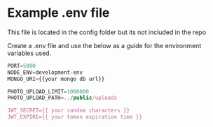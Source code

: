 # Example .env file

This file is located in the config folder but its not included in the repo

Create a .env file and use the below as a guide for the environment variables used.

``` js
PORT=5000
NODE_ENV=development-env
MONGO_URI={{your mongo db url}}

PHOTO_UPLOAD_LIMIT=1000000
PHOTO_UPLOAD_PATH=../public/uploads

JWT_SECRET={{ your random characters }}
JWT_EXPIRE={{ your token expiration time }}

```
